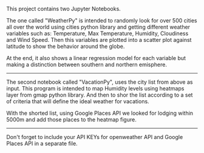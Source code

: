 This project contains two Jupyter Notebooks.

The one called "WeatherPy" is intended to randomly look for over 500 cities all over the world using cities python library and getting different weather variables such as: Temperature, Max Temperature, Humidity, Cloudiness and Wind Speed.
Then this variables are plotted into a scatter plot against latitude to show the behavior around the globe.

At the end, it also shows a linear regression model for each variable but making a distinction between southern and northern emisphere.

-------------------------------------

The second notebook called "VacationPy", uses the city list from above as input.
This program is intended to map Humidity levels using heatmaps layer from gmap python library. 
And then to shor the list according to a set of criteria that will define the ideal weather for vacations.

With the shorted list, using Google Places API we looked for lodging within 5000m and add those places to the heatmap figure.

-------------------------------------


Don't forget to include your API KEYs for openweather API and Google Places API in a separate file.



